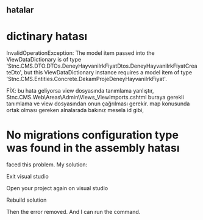 ﻿## hatalar 
# dictinary hatası 

InvalidOperationException: The model item passed into the ViewDataDictionary is of type 
'Stnc.CMS.DTO.DTOs.DeneyHayvaniIrkFiyatDtos.DeneyHayvaniIrkFiyatCreateDto', but this ViewDataDictionary 
instance requires a model item of type 'Stnc.CMS.Entities.Concrete.DekamProjeDeneyHayvaniIrkFiyat'.

FİX: bu hata geliyorsa view dosyasında tanımlama yanlıştır,
Stnc.CMS.Web\Areas\Admin\Views\_ViewImports.cshtml  buraya gerekli tanımlama ve 
view dosyasından onun çağrılması gerekir. map konusunda ortak olması gereken alnalarada bakınız mesela id gibi,


# No migrations configuration type was found in the assembly hatası 

 faced this problem. My solution:

Exit visual studio

Open your project again on visual studio

Rebuild solution

Then the error removed. And I can run the command.